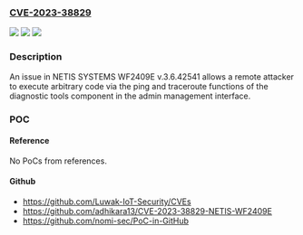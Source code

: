 ### [CVE-2023-38829](https://cve.mitre.org/cgi-bin/cvename.cgi?name=CVE-2023-38829)
![](https://img.shields.io/static/v1?label=Product&message=n%2Fa&color=blue)
![](https://img.shields.io/static/v1?label=Version&message=n%2Fa&color=blue)
![](https://img.shields.io/static/v1?label=Vulnerability&message=n%2Fa&color=brighgreen)

### Description

An issue in NETIS SYSTEMS WF2409E v.3.6.42541 allows a remote attacker to execute arbitrary code via the ping and traceroute functions of the diagnostic tools component in the admin management interface.

### POC

#### Reference
No PoCs from references.

#### Github
- https://github.com/Luwak-IoT-Security/CVEs
- https://github.com/adhikara13/CVE-2023-38829-NETIS-WF2409E
- https://github.com/nomi-sec/PoC-in-GitHub

